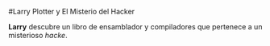 #Larry Plotter y El Misterio del Hacker

**Larry** descubre un libro de ensamblador y compiladores que pertenece a un misterioso *hacke*.

